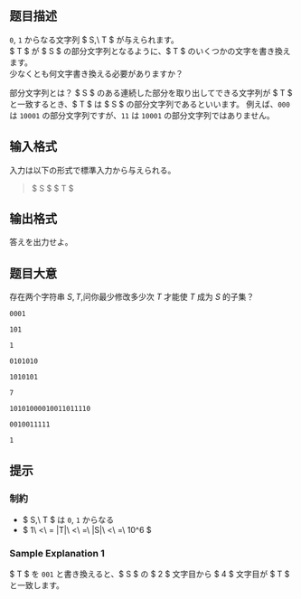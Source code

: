 ## 题目描述
[problemUrl]: https://atcoder.jp/contests/abc196/tasks/abc196_f

`0`, `1` からなる文字列 $ S,\ T $ が与えられます。  
 $ T $ が $ S $ の部分文字列となるように、$ T $ のいくつかの文字を書き換えます。  
 少なくとも何文字書き換える必要がありますか？

 部分文字列とは？ $ S $ のある連続した部分を取り出してできる文字列が $ T $ と一致するとき、$ T $ は $ S $ の部分文字列であるといいます。 例えば、`000` は `10001` の部分文字列ですが、`11` は `10001` の部分文字列ではありません。

## 输入格式
入力は以下の形式で標準入力から与えられる。

> $ S $ $ T $

## 输出格式
答えを出力せよ。

## 题目大意
存在两个字符串 $S,T$,问你最少修改多少次 $T$ 才能使 $T$ 成为 $S$ 的子集？

```input1
0001
101
```

```output1
1
```

```input2
0101010
1010101
```

```output2
7
```

```input3
10101000010011011110
0010011111
```

```output3
1
```

## 提示
### 制約

- $ S,\ T $ は `0`, `1` からなる
- $ 1\ <\ = |T|\ <\ =\ |S|\ <\ =\ 10^6 $

### Sample Explanation 1

$ T $ を `001` と書き換えると、$ S $ の $ 2 $ 文字目から $ 4 $ 文字目が $ T $ と一致します。

